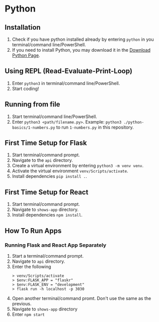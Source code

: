 # Python

## Installation
1. Check if you have python installed already by entering `python` in you terminal/command line/PowerShell.
2. If you need to install Python, you may download it in the [Download Python Page](https://www.python.org/downloads/).

## Using REPL (Read-Evaluate-Print-Loop)

1. Enter `python3` in terminal/command line/PowerShell.
2. Start coding!

## Running from file

1. Start terminal/command line/PowerShell.
2. Enter `python3 <path/filename.py>`. Example: `python3 ./python-basics/1-numbers.py` to run `1-numbers.py` in this repository.

## First Time Setup for Flask

1. Start terminal/command prompt.
2. Navigate to the `api` directory.
3. Create a virtual environment by entering `python3 -m venv venv`.
4. Activate the virtual environment `venv/Scripts/activate`.
5. Install dependencies `pip install .`.

## First Time Setup for React

1. Start terminal/command prompt.
2. Navigate to `shows-app` directory.
3. Install dependencies `npm install`.

## How To Run Apps

### Running Flask and React App Separately

1. Start a terminal/command prompt.
2. Navigate to `api` directory.
3. Enter the following
   ```
   > venv/Scripts/activate
   > $env:FLASK_APP = "flaskr"
   > $env:FLASK_ENV = "development"
   > flask run -h localhost -p 3030
   ```
4. Open another terminal/command promt. Don't use the same as the previous.
5. Navigate to `shows-app` directory
6. Enter `npm start`
